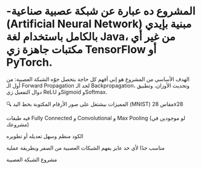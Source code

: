 # -المشروع ده عبارة عن شبكة عصبية صناعية (Artificial Neural Network) مبنية بإيدي بالكامل باستخدام لغة Java، من غير أي مكتبات جاهزة زي TensorFlow أو PyTorch.

الهدف الأساسي من المشروع هو إني أفهم كل حاجة بتحصل جوّه الشبكة العصبية:
من أول الـ Forward Propagation لحد الـ Backpropagation، وتحديث الأوزان، وتطبيق دوال التفعيل زي ReLU وSigmoid وSoftmax.

🔍 المميزات
بيشتغل على صور الأرقام المكتوبة بخط اليد (MNIST) مقاس 28x28

فيه طبقات Fully Connected و Convolutional و Max Pooling (لو موجودين في مشروعك)

الكود منظم وسهل تعديله أو تطويره

مناسب جدًا لأي حد عايز يفهم الشبكات العصبية من الصفر وبطريقة عملية


مشروع الشبكة العصبية
